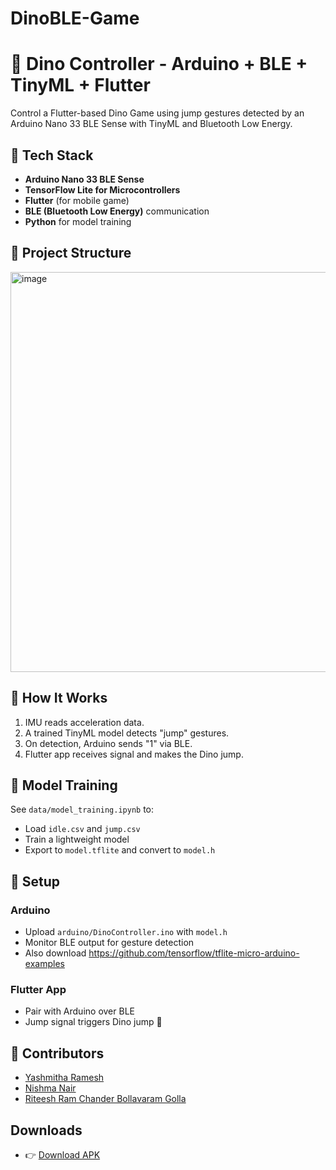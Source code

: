 # DinoBLE-Game
# 🦖 Dino Controller - Arduino + BLE + TinyML + Flutter

Control a Flutter-based Dino Game using jump gestures detected by an Arduino Nano 33 BLE Sense with TinyML and Bluetooth Low Energy.

## 🔧 Tech Stack
- **Arduino Nano 33 BLE Sense**
- **TensorFlow Lite for Microcontrollers**
- **Flutter** (for mobile game)
- **BLE (Bluetooth Low Energy)** communication
- **Python** for model training

## 📁 Project Structure
<img width="640" alt="image" src="https://github.com/user-attachments/assets/e792b145-966f-45c0-9b43-acd508eab3d2" />



## 🚀 How It Works
1. IMU reads acceleration data.
2. A trained TinyML model detects "jump" gestures.
3. On detection, Arduino sends "1" via BLE.
4. Flutter app receives signal and makes the Dino jump.

## 🧠 Model Training
See `data/model_training.ipynb` to:
- Load `idle.csv` and `jump.csv`
- Train a lightweight model
- Export to `model.tflite` and convert to `model.h`

## 🔌 Setup
### Arduino
- Upload `arduino/DinoController.ino` with `model.h`
- Monitor BLE output for gesture detection
- Also download <a href=https://github.com/tensorflow/tflite-micro-arduino-examples>https://github.com/tensorflow/tflite-micro-arduino-examples</a>

### Flutter App
- Pair with Arduino over BLE
- Jump signal triggers Dino jump 🦖

## 🙌 Contributors
- <a href=https://github.com/YASHMITHA-3>Yashmitha Ramesh</a>
- <a href=https://github.com/nishmanair>Nishma Nair</a> 
- <a href=https://github.com/riteesh-ram>Riteesh Ram Chander Bollavaram Golla </a>
 
## Downloads
- 👉 [Download APK](https://github.com/YASHMITHA-3/DinoBLE-Game/releases/tag/v1.0/app-release.apk)
